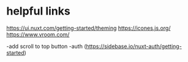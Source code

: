 # helpful links

<https://ui.nuxt.com/getting-started/theming>
<https://icones.js.org/>
<https://www.vroom.com/>

-add scroll to top button
-auth (<https://sidebase.io/nuxt-auth/getting-started>)
